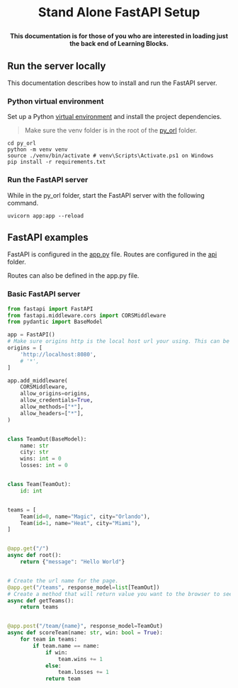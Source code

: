 # <p align="center"> Stand Alone FastAPI Setup </p>

<p align="center">
<strong>This documentation is for those of you who are interested in loading just the back end of Learning Blocks.</strong>
</p>

## Run the server locally

This documentation describes how to install and run the FastAPI server.

### Python virtual environment

Set up a Python [virtual environment](https://docs.python.org/3/library/venv.html) and install the project dependencies.

> Make sure the venv folder is in the root of the [py_orl](.) folder.

```shell
cd py_orl
python -m venv venv
source ./venv/bin/activate # venv\Scripts\Activate.ps1 on Windows
pip install -r requirements.txt
```
### Run the FastAPI server

While in the py_orl folder, start the FastAPI server with the following command.

```shell
uvicorn app:app --reload
```

## FastAPI examples

FastAPI is configured in the [app.py](/Learning-Blocks-No-Docker/py_orl/app.py) file.
Routes are configured in the [api](/Learning-Blocks-No-Docker/py_orl/api) folder. 

Routes can also be defined in the app.py file.

### Basic FastAPI server

```python
from fastapi import FastAPI
from fastapi.middleware.cors import CORSMiddleware
from pydantic import BaseModel

app = FastAPI()
# Make sure origins http is the local host url your using. This can be found after you click npm run dev on frontend.
origins = [
    'http://localhost:8080',
    # '*',
]

app.add_middleware(
    CORSMiddleware,
    allow_origins=origins,
    allow_credentials=True,
    allow_methods=["*"],
    allow_headers=["*"],
)


class TeamOut(BaseModel):
    name: str
    city: str
    wins: int = 0
    losses: int = 0


class Team(TeamOut):
    id: int


teams = [
    Team(id=0, name="Magic", city="Orlando"),
    Team(id=1, name="Heat", city="Miami"),
]


@app.get("/")
async def root():
    return {"message": "Hello World"}


# Create the url name for the page.
@app.get("/teams", response_model=list[TeamOut])
# Create a method that will return value you want to the browser to see.
async def getTeams():
    return teams


@app.post("/team/{name}", response_model=TeamOut)
async def scoreTeam(name: str, win: bool = True):
    for team in teams:
        if team.name == name:
            if win:
                team.wins += 1
            else:
                team.losses += 1
            return team
```